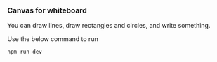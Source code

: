 ### Canvas for whiteboard
You can draw lines, draw rectangles and circles, and write something.

Use the below command to run
```bash
npm run dev
```
